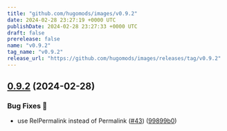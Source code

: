 ```yaml
---
title: "github.com/hugomods/images/v0.9.2"
date: 2024-02-28 23:27:19 +0000 UTC
publishDate: 2024-02-28 23:27:33 +0000 UTC
draft: false
prerelease: false
name: "v0.9.2"
tag_name: "v0.9.2"
release_url: "https://github.com/hugomods/images/releases/tag/v0.9.2"
---
```


## [0.9.2](https://github.com/hugomods/images/compare/v0.9.1...v0.9.2) (2024-02-28)


### Bug Fixes 🐞

* use RelPermalink instead of Permalink ([#43](https://github.com/hugomods/images/issues/43)) ([99899b0](https://github.com/hugomods/images/commit/99899b063a025a4d7dfd49d089443386bbe855bb))
